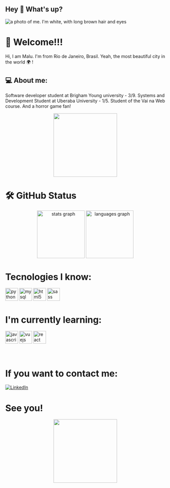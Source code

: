 ## Hey 👋 What's up?

<!--
**Mluisalimaf/Mluisalimaf** is a ✨ _special_ ✨ repository because its `README.md` (this file) appears on your GitHub profile.

Here are some ideas to get you started:

- 🔭 I’m currently working on ...
- 🌱 I’m currently learning ...
- 👯 I’m looking to collaborate on ...
- 🤔 I’m looking for help with ...
- 💬 Ask me about ...
- 📫 How to reach me: ...
- 😄 Pronouns: ...
- ⚡ Fun fact: ...
-->

![a photo of me. I'm white, with long brown hair and eyes](../fotop.jpg)

# 🌷 Welcome!!!

Hi, I am Malu. I'm from Rio de Janeiro, Brasil. Yeah, the most beautiful city in the world 🌍 ! 

###

<h2 align="left">💻 About me:</h2>

Software developer student at Brigham Young university - 3/9.
Systems and Development Student at Uberaba University - 1/5.
Student of the Vai na Web course.
And a horror game fan! 

<div align="center">
  <img height="200" src="https://media.tenor.com/oYP4A77b_rIAAAAM/granny-dance.gif"  />
</div>

###

# 🛠️ GitHub Status

<div align="center">
  <img src="https://github-readme-stats.vercel.app/api?username=Mluisalimaf&hide_title=false&hide_rank=false&show_icons=true&include_all_commits=true&count_private=true&disable_animations=false&theme=dracula&locale=en&hide_border=false" height="150" alt="stats graph"  />
  <img src="https://github-readme-stats.vercel.app/api/top-langs?username=Mluisalimaf&locale=en&hide_title=false&layout=compact&card_width=320&langs_count=5&theme=dracula&hide_border=false" height="150" alt="languages graph"  />
</div>

###


# Tecnologies I know:

<div align="left">
  <img src="https://cdn.jsdelivr.net/gh/devicons/devicon/icons/python/python-original.svg" height="40" alt="python logo"  />
 
 <img src="https://cdn.jsdelivr.net/gh/devicons/devicon/icons/mysql/mysql-original.svg" height="40" alt="mysql logo"  />

  <img src="https://cdn.jsdelivr.net/gh/devicons/devicon/icons/html5/html5-original.svg" height="40" alt="html5 logo"  />
 
  <img src="https://cdn.jsdelivr.net/gh/devicons/devicon/icons/sass/sass-original.svg" height="40" alt="sass logo"  />



# I'm currently learning:

  <img src="https://cdn.jsdelivr.net/gh/devicons/devicon/icons/javascript/javascript-original.svg" height="40" alt="javascript logo"  />

  <img src="https://cdn.jsdelivr.net/gh/devicons/devicon/icons/vuejs/vuejs-original.svg" height="40" alt="vuejs logo"  />
  
  <img src="https://cdn.jsdelivr.net/gh/devicons/devicon/icons/react/react-original.svg" height="40" alt="react logo"  />
</div>
<br>
<br>


# If you want to contact me:

[![LinkedIn](https://img.shields.io/static/v1?message=LinkedIn&logo=linkedin&label=&color=0077B5&logoColor=white&labelColor=&style=for-the-badge" )](https://www.linkedin.com/in/maria-luísa-ferraz-051b55264)


###

# See you!

<div align="center">
  <img height="200" src="https://media.tenor.com/pttxLYVbZH8AAAAM/hello-pinguin.gif"  />
</div>




